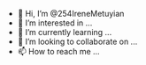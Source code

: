 - 👋 Hi, I’m @254IreneMetuyian
- 👀 I’m interested in ...
- 🌱 I’m currently learning ...
- 💞️ I’m looking to collaborate on ...
- 📫 How to reach me ...

<!---
254IreneMetuyian/254IreneMetuyian is a ✨ special ✨ repository because its `README.md` (this file) appears on your GitHub profile.
You can click the Preview link to take a look at your changes.
--->
